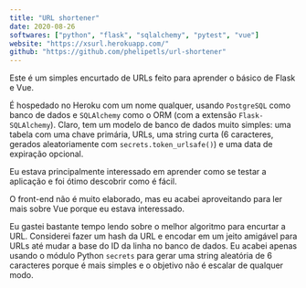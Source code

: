 ```yaml
---
title: "URL shortener"
date: 2020-08-26
softwares: ["python", "flask", "sqlalchemy", "pytest", "vue"]
website: "https://xsurl.herokuapp.com/"
github: "https://github.com/phelipetls/url-shortener"
---
```


Este é um simples encurtado de URLs feito para aprender o básico de Flask e Vue.

É hospedado no Heroku com um nome qualquer, usando `PostgreSQL` como banco de
dados e `SQLAlchemy` como o ORM (com a extensão `Flask-SQLAlchemy`). Claro, tem
um modelo de banco de dados muito simples: uma tabela com uma chave primária,
URLs, uma string curta (6 caracteres, gerados aleatoriamente com
`secrets.token_urlsafe()`) e uma data de expiração opcional.

Eu estava principalmente interessado em aprender como se testar a aplicação e
foi ótimo descobrir como é fácil.

O front-end não é muito elaborado, mas eu acabei aproveitando para ler mais
sobre Vue porque eu estava interessado.

Eu gastei bastante tempo lendo sobre o melhor algoritmo para encurtar a URL.
Considerei fazer um hash da URL e encodar em um jeito amigável para URLs até
mudar a base do ID da linha no banco de dados. Eu acabei apenas usando o módulo
Python `secrets` para gerar uma string aleatória de 6 caracteres porque é mais
simples e o objetivo não é escalar de qualquer modo.
